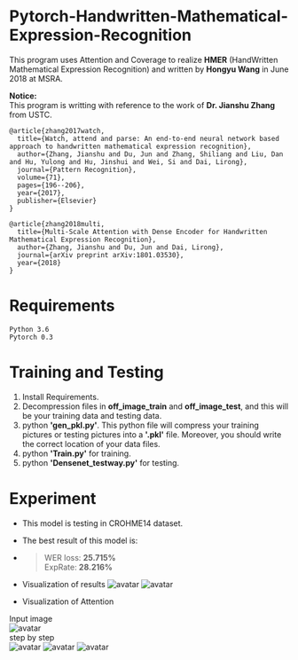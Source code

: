 # Pytorch-Handwritten-Mathematical-Expression-Recognition

This program uses Attention and Coverage to realize **HMER** (HandWritten Mathematical Expression Recognition) and written by **Hongyu Wang** in June 2018 at MSRA.

**Notice:**  
This program is writting with reference to the work of **Dr. Jianshu Zhang** from USTC. 

	@article{zhang2017watch,
	  title={Watch, attend and parse: An end-to-end neural network based approach to handwritten mathematical expression recognition},
	  author={Zhang, Jianshu and Du, Jun and Zhang, Shiliang and Liu, Dan and Hu, Yulong and Hu, Jinshui and Wei, Si and Dai, Lirong},
	  journal={Pattern Recognition},
	  volume={71},
	  pages={196--206},
	  year={2017},
	  publisher={Elsevier}
	}
	
	@article{zhang2018multi,
	  title={Multi-Scale Attention with Dense Encoder for Handwritten Mathematical Expression Recognition},
	  author={Zhang, Jianshu and Du, Jun and Dai, Lirong},
	  journal={arXiv preprint arXiv:1801.03530},
	  year={2018}
	}

# Requirements

	Python 3.6
	Pytorch 0.3

# Training and Testing
1. Install Requirements.
2. Decompression files in **off\_image\_train** and **off\_image\_test**, and this will be your training data and testing data. 
3. python **'gen_pkl.py'**. This python file will compress your training pictures or testing pictures into a **'.pkl'** file. Moreover, you should write the correct location of your data files. 
4. python **'Train.py'** for training.
5. python **'Densenet_testway.py'** for testing.

# Experiment
+ This model is testing in CROHME14 dataset.

+ The best result of this model is: 

+ > WER loss: **25.715%**  
 ExpRate: **28.216%** 

+ Visualization of results
![avatar](http://r.photo.store.qq.com/psb?/V13MmUWH1KBoey/DpjTkIdquQo7zYbletKcv*EEPXZWipzxQuSiU53cw24!/r/dEcBAAAAAAAA)
![avatar](http://r.photo.store.qq.com/psb?/V13MmUWH1KBoey/Se*yEixUuODmf.g9J9ViJm85cWk7QwM6jEVij87cUxc!/r/dL4AAAAAAAAA)

+ Visualization of Attention

Input image  
![avatar](http://r.photo.store.qq.com/psb?/V13MmUWH1KBoey/1gc6vVDYrdNOwnYHhft3kMm0UjBQV8*sVxzaoOUixqY!/r/dL8AAAAAAAAA)  
step by step  
![avatar](http://m.qpic.cn/psb?/V13MmUWH1KBoey/Fv78zebr.kLV.TcsPurlB.LIhDE1t2GnDHcFm3vmYus!/b/dL8AAAAAAAAA&bo=TQIZAQAAAAADF2U!&rf=viewer_4)
![avatar](http://m.qpic.cn/psb?/V13MmUWH1KBoey/SDhLdfFBYFbZMsxUTTYFmuNHC6LxihjADY0QMog54.k!/b/dFQBAAAAAAAA&bo=TwIhAQAAAAADF18!&rf=viewer_4)
![avatar](http://m.qpic.cn/psb?/V13MmUWH1KBoey/plPANWRYY*0c3hAccSGMgtefee1hRMTUa.h*sYFoXEI!/b/dFIBAAAAAAAA&bo=UwIfAQAAAAADF30!&rf=viewer_4)
